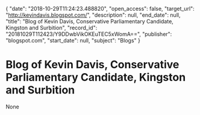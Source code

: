 {
  "date": "2018-10-29T11:24:23.488820", 
  "open_access": false, 
  "target_url": "http://kevindavis.blogspot.com/", 
  "description": null, 
  "end_date": null, 
  "title": "Blog of Kevin Davis, Conservative Parliamentary Candidate, Kingston and Surbition", 
  "record_id": "20181029T112423/Y9DDwbVikOKEuTEC5xWomA==", 
  "publisher": "blogspot.com", 
  "start_date": null, 
  "subject": "Blogs"
}

# Blog of Kevin Davis, Conservative Parliamentary Candidate, Kingston and Surbition

None